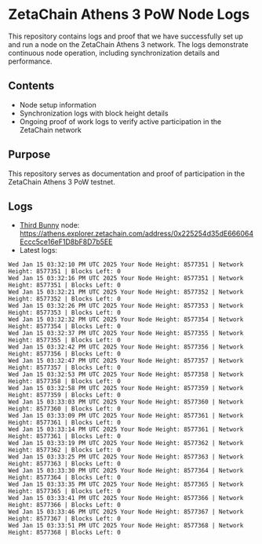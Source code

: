 # ZetaChain Athens 3 PoW Node Logs
This repository contains logs and proof that we have successfully set up and run a node on the ZetaChain Athens 3 network. The logs demonstrate continuous node operation, including synchronization details and performance.

## Contents
- Node setup information
- Synchronization logs with block height details
- Ongoing proof of work logs to verify active participation in the ZetaChain network

## Purpose
This repository serves as documentation and proof of participation in the ZetaChain Athens 3 PoW testnet.

## Logs

- [Third Bunny](https://thirdbunny.xyz/) node: https://athens.explorer.zetachain.com/address/0x225254d35dE666064Eccc5ce16eF1D8bF8D7b5EE
- Latest logs:
```
Wed Jan 15 03:32:10 PM UTC 2025 Your Node Height: 8577351 | Network Height: 8577351 | Blocks Left: 0
Wed Jan 15 03:32:16 PM UTC 2025 Your Node Height: 8577351 | Network Height: 8577351 | Blocks Left: 0
Wed Jan 15 03:32:21 PM UTC 2025 Your Node Height: 8577352 | Network Height: 8577352 | Blocks Left: 0
Wed Jan 15 03:32:26 PM UTC 2025 Your Node Height: 8577353 | Network Height: 8577353 | Blocks Left: 0
Wed Jan 15 03:32:32 PM UTC 2025 Your Node Height: 8577354 | Network Height: 8577354 | Blocks Left: 0
Wed Jan 15 03:32:37 PM UTC 2025 Your Node Height: 8577355 | Network Height: 8577355 | Blocks Left: 0
Wed Jan 15 03:32:42 PM UTC 2025 Your Node Height: 8577356 | Network Height: 8577356 | Blocks Left: 0
Wed Jan 15 03:32:47 PM UTC 2025 Your Node Height: 8577357 | Network Height: 8577357 | Blocks Left: 0
Wed Jan 15 03:32:53 PM UTC 2025 Your Node Height: 8577358 | Network Height: 8577358 | Blocks Left: 0
Wed Jan 15 03:32:58 PM UTC 2025 Your Node Height: 8577359 | Network Height: 8577359 | Blocks Left: 0
Wed Jan 15 03:33:03 PM UTC 2025 Your Node Height: 8577360 | Network Height: 8577360 | Blocks Left: 0
Wed Jan 15 03:33:09 PM UTC 2025 Your Node Height: 8577361 | Network Height: 8577361 | Blocks Left: 0
Wed Jan 15 03:33:14 PM UTC 2025 Your Node Height: 8577361 | Network Height: 8577361 | Blocks Left: 0
Wed Jan 15 03:33:19 PM UTC 2025 Your Node Height: 8577362 | Network Height: 8577362 | Blocks Left: 0
Wed Jan 15 03:33:25 PM UTC 2025 Your Node Height: 8577363 | Network Height: 8577363 | Blocks Left: 0
Wed Jan 15 03:33:30 PM UTC 2025 Your Node Height: 8577364 | Network Height: 8577364 | Blocks Left: 0
Wed Jan 15 03:33:35 PM UTC 2025 Your Node Height: 8577365 | Network Height: 8577365 | Blocks Left: 0
Wed Jan 15 03:33:41 PM UTC 2025 Your Node Height: 8577366 | Network Height: 8577366 | Blocks Left: 0
Wed Jan 15 03:33:46 PM UTC 2025 Your Node Height: 8577367 | Network Height: 8577367 | Blocks Left: 0
Wed Jan 15 03:33:51 PM UTC 2025 Your Node Height: 8577368 | Network Height: 8577368 | Blocks Left: 0
```
